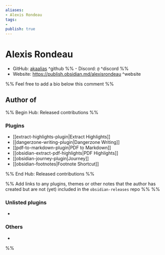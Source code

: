```yaml
---
aliases:
- Alexis Rondeau
tags: 
- 
publish: true
---
```


# Alexis Rondeau

- GitHub: [akaalias](https://github.com/akaalias/) ^github
%% - Discord: `@` ^discord %%
- Website: <https://publish.obsidian.md/alexisrondeau> ^website
<!-- - [[Publish sites|Publish site]]: ^publish -->

%% Feel free to add a bio below this comment %%


## Author of

%% Begin Hub: Released contributions %%
### Plugins
- [[extract-highlights-plugin|Extract Highlights]]
- [[dangerzone-writing-plugin|Dangerzone Writing]]
- [[pdf-to-markdown-plugin|PDF to Markdown]]
- [[obsidian-extract-pdf-highlights|PDF Highlights]]
- [[obsidian-journey-plugin|Journey]]
- [[obsidian-footnotes|Footnote Shortcut]]

%% End Hub: Released contributions %%

%% Add links to any plugins, themes or other notes that the author has created but are not (yet) included in the `obsidian-releases` repo %%
%%
### Unlisted plugins

- 

### Others

- 
%%

<!--
## Sponsor this author

- [[GitHub sponsors]]: [Sponsor @akaalias on GitHub Sponsors](https://github.com/sponsors/akaalias) ^github-sponsor
- [[Buy me a coffee]]: ^buy-me-a-coffee
- [[PayPal]]: ^paypal
- [[Patreon]]: ^patreon

-->

<!--
## Follow this author

- [[YouTube Channels|On YouTube]]: ^youtube
- Twitter: ^twitter
- ...
-->